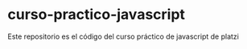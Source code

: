 # curso-practico-javascript
Este repositorio es el código del curso práctico de javascript de platzi
